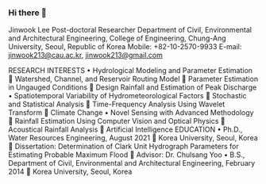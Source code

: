 ### Hi there 👋

Jinwook Lee
Post-doctoral Researcher
Department of Civil, Environmental and Architectural Engineering, 
College of Engineering, Chung-Ang University, Seoul, Republic of Korea
Mobile: +82-10-2570-9933
E-mail: jinwook213@cau.ac.kr, jinwook213@gmail.com

RESEARCH INTERESTS
•	Hydrological Modeling and Parameter Estimation
	Watershed, Channel, and Reservoir Routing Model 
	Parameter Estimation in Ungauged Conditions
	Design Rainfall and Estimation of Peak Discharge
•	Spatiotemporal Variability of Hydrometeorological Factors
	Stochastic and Statistical Analysis
	Time-Frequency Analysis Using Wavelet Transform
	Climate Change
•	Novel Sensing with Advanced Methodology
	Rainfall Estimation Using Computer Vision and Optical Physics
	Acoustical Rainfall Analysis
	Artificial Intelligence
EDUCATION
•	Ph.D., Water Resources Engineering, August 2021
	Korea University, Seoul, Korea
	Dissertation: Determination of Clark Unit Hydrograph Parameters for Estimating Probable Maximum Flood
	Advisor: Dr. Chulsang Yoo
•	B.S., Department of Civil, Environmental and Architectural Engineering, February 2014
	Korea University, Seoul, Korea
